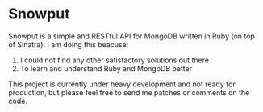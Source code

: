 Snowput
=======

Snowput is a simple and RESTful API for MongoDB written in Ruby (on top of Sinatra). I am doing this beacuse:

1. I could not find any other satisfactory solutions out there
2. To learn and understand Ruby and MongoDB better

This project is currently under heavy development and not ready for production, but please feel free to send me patches or comments on the code.
